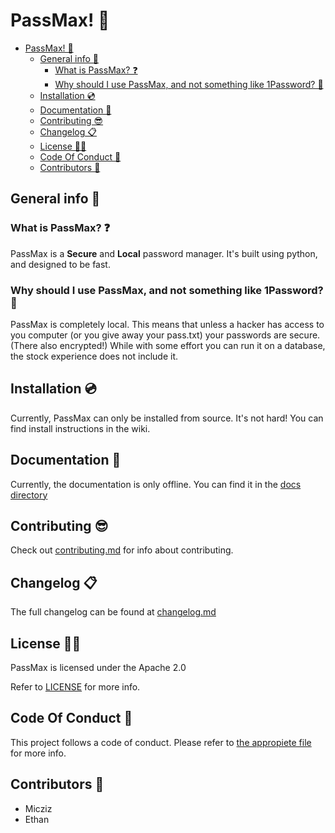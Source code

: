 # PassMax! 🔑

- [PassMax! 🔑](#passmax-)
  - [General info 📖](#general-info-)
    - [What is PassMax? ❓](#what-is-passmax-)
    - [Why should I use PassMax, and not something like 1Password? 🙋](#why-should-i-use-passmax-and-not-something-like-1password-)
  - [Installation 💿](#installation-)
  - [Documentation 📖](#documentation-)
  - [Contributing 😎](#contributing-)
  - [Changelog 📋](#changelog-)
  - [License 👨‍⚖️](#license-️)
  - [Code Of Conduct 🤝](#code-of-conduct-)
  - [Contributors 🧾](#contributors-)

## General info 📖

### What is PassMax? ❓

PassMax is a **Secure** and **Local** password manager. It's built using python, and designed to be fast.

### Why should I use PassMax, and not something like 1Password? 🙋

PassMax is completely local. This means that unless a hacker has access to you computer (or you give away your pass.txt) your passwords are secure. (There also encrypted!) While with some effort you can run it on a database, the stock experience does not include it. 

## Installation 💿

Currently, PassMax can only be installed from source. It's not hard! You can find install instructions in the wiki.

## Documentation 📖

Currently, the documentation is only offline. You can find it in the [docs directory](/docs/)

## Contributing 😎

Check out [contributing.md](contributing.md) for info about contributing.

## Changelog 📋

The full changelog can be found at [changelog.md](changelog.md)

## License 👨‍⚖️

PassMax is licensed under the Apache 2.0

Refer to [LICENSE](LICENSE) for more info.

## Code Of Conduct 🤝

This project follows a code of conduct. Please refer to [the appropiete file](code_of_conduct.md) for more info.

## Contributors 🧾

- Micziz
- Ethan
